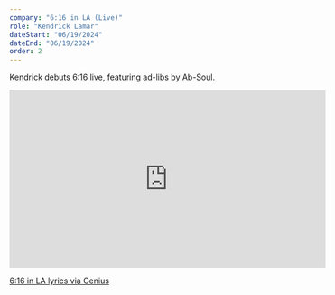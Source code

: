 ```yaml
---
company: "6:16 in LA (Live)"
role: "Kendrick Lamar"
dateStart: "06/19/2024"
dateEnd: "06/19/2024"
order: 2
---
```


Kendrick debuts 6:16 live, featuring ad-libs by Ab-Soul.

<iframe width="560" height="315" src="https://www.youtube-nocookie.com/embed/owfqDPysWKc?si=4pJlboQDZBDk-cu9" title="YouTube video player" loading="lazy" frameborder="0" allow="accelerometer; autoplay; clipboard-write; encrypted-media; gyroscope; picture-in-picture; web-share" referrerpolicy="strict-origin-when-cross-origin" allowfullscreen></iframe>

[6:16 in LA lyrics via Genius](https://genius.com/Kendrick-lamar-6-16-in-la-lyrics)
